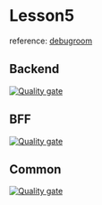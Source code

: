 # Lesson5

reference: [debugroom](https://github.com/debugroom/mynavi-sample-continuous-integration)


## Backend
[![Quality gate](https://sonarcloud.io/api/project_badges/quality_gate?project=lesson5_backend)](https://sonarcloud.io/summary/new_code?id=lesson5_backend)

## BFF
[![Quality gate](https://sonarcloud.io/api/project_badges/quality_gate?project=lesson5_bff)](https://sonarcloud.io/summary/new_code?id=lesson5_bff)

## Common
[![Quality gate](https://sonarcloud.io/api/project_badges/quality_gate?project=lesson5_common)](https://sonarcloud.io/summary/new_code?id=lesson5_common)